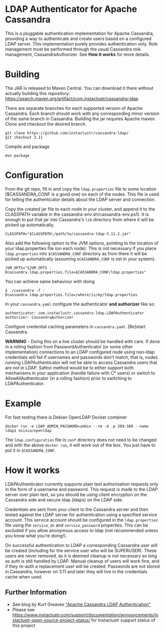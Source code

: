 LDAP Authenticator for Apache Cassandra
=======================================

This is a pluggable authentication implementation for Apache Cassandra, providing a way to authenticate and create users based on a configured LDAP server.
This implementation purely provides authentication only. Role management must be performed through the usual Cassandra role management, CassandraAuthorizer. See **How it works** for more details.

Building
========

The JAR is released to Maven Central. You can download it there without actually building this repository: https://search.maven.org/artifact/com.instaclustr/cassandra-ldap

There are separate branches for each supported version of Apache Cassandra. Each branch should work with any corresponding minor version of the same branch in Cassandra.
Building the jar requires Apache maven.
Clone and checkout the desired branch.

    git clone https://github.com/instaclustr/cassandra-ldap/
    git checkout 3.11


Compile and package

    mvn package

Configuration
=============
From the git repo, fill in and copy the `ldap.properties` file to some location ($CASSANDRA_CONF is a good one) on each of the nodes. This file is used for telling the authenticator details about the LDAP server and connection.

Copy the created jar file to each node in your cluster, and append it to the CLASSPATH variable in the cassandra-env.sh/cassandra-env.ps1). It is enough to put that jar into 
Cassandra's `lib` directory from where it will be picked up automatically.

    CLASSPATH="$CLASSPATH:/path/to/cassandra-ldap-3.11.2.jar"

Also add the following option to the JVM options, pointing to the location of your ldap.properties file (on each node). This is not necessary if you place `ldap.properties` into 
`$CASSANDRA_CONF` directory as from there it will be picked up automatically (assuming `$CASSANDRA_CONF` is set in your system).

    JVM_OPTS="$JVM_OPTS -Dcassandra.ldap.properties.file=$CASSANDRA_CONF/ldap.properties"
    
You can achieve same behaviour with doing

    $ ./cassandra -f -Dcassandra.ldap.properties.file=/where/is/my/ldap.properties

In your `cassandra.yaml` configure the authenticator **and authorizer** like so:

    authenticator: com.instaclustr.cassandra.ldap.LDAPAuthenticator
    authorizer: CassandraAuthorizer

Configure credential caching parameters in `cassandra.yaml`.
[Re]start Cassandra.

**WARNING** - Doing this on a live cluster should be handled with care. If done in a rolling fashion from PasswordAuthenticator (or some other implementation) connections to an LDAP configured node using non-ldap credentials will fail if usernames and passwords don't match, that is, nodes running LDAPAuthenticator will not be able to access Cassandra users that are *not* in LDAP. Safest method would be to either support both mechanisms in your application (handle failure with C* users) or switch to AllowAllAuthenticator (in a rolling fashion) prior to switching to LDAPAuthenticator.

Example
============

For fast testing there is Debian OpenLDAP Docker container

    docker run -e LDAP_ADMIN_PASSWORD=admin --rm -d -p 389:389 --name ldap1 osixia/openldap

The `ldap.configuration` file in `conf` directory does not need to be changed and with the above `docker run`, it will work out of the box. You just 
have to put it in `$CASSANDRA_CONF`.

How it works
============

LDAPAuthenticator currently supports plain text authorisation requests only in the form of a username and password. This request is made to the LDAP server over plain text, so you should be using client encryption on the Cassandra side and secure ldap (ldaps) on the LDAP side.

Credentials are sent from your client to the Cassandra server and then tested against the LDAP server for authentication using a specified service account. This service account should be configured in the `ldap.properties` file using the `service_dn` and `service_password` properties. This can be excluded if you allow anonymous access to ldap (not recommended unless you know what you're doing!).

On successful authentication to LDAP a corresponding Cassandra user will be created (including for the service user who will be SUPERUSER). These users are never removed, as it is deemed cleanup is not necessary as long as auth is still handled by LDAP. Manual cleanup of users will work fine, and if they re-auth a replacement user will be created. Passwords are not stored in Cassandra, however on 3.11 and later they will live in the credentials cache when used.

## Further Information
- See blog by Kurt Greaves ["Apache Cassandra LDAP Authentication"](https://www.instaclustr.com/apache-cassandra-ldap-authentication/)
- Please see https://www.instaclustr.com/support/documentation/announcements/instaclustr-open-source-project-status/ for Instaclustr support status of this project
